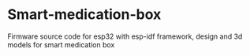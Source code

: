# Smart-medication-box
Firmware source code for esp32 with esp-idf framework, design and 3d models for smart medication box 
